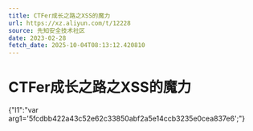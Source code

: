 ```yaml
---
title: CTFer成长之路之XSS的魔力
url: https://xz.aliyun.com/t/12228
source: 先知安全技术社区
date: 2023-02-28
fetch_date: 2025-10-04T08:13:12.420810
---
```


# CTFer成长之路之XSS的魔力

{"l1":"var arg1='5fcdbb422a43c52e62c33850abf2a5e14ccb3235e0cea837e6';"}